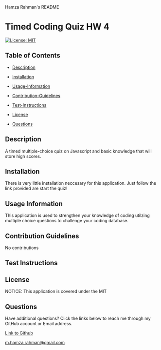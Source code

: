 Hamza Rahman's README

 # Timed Coding Quiz HW 4

[![License: MIT](https://img.shields.io/badge/License-MIT-yellow.svg)](https://opensource.org/licenses/MIT)

## Table of Contents

 * [Description](#description)

 * [Installation](#installation)

 * [Usage-Information](#usage-information)

 * [Contribution-Guidelines](#contribution-guidelines)

 * [Test-Instructions](#test-instructions)

 * [License](#license)

 * [Questions](#questions)

## Description

A timed multiple-choice quiz on Javascript and basic knowledge that will store high scores.

## Installation

There is very little installation neccesary for this application. Just follow the link provided are start the quiz!

## Usage Information

This application is used to strengthen your knowledge of coding utilzing multiple choice questions to challenge your coding database.

## Contribution Guidelines

No contributions

## Test Instructions



## License

NOTICE: This application is covered under the MIT

## Questions

Have additional questions? Click the links below to reach me through my GitHub account or Email address.

[Link to Github](https://github.com/Hamzar19)

<a href="mailto:m.hamza.rahman@gmail.com">m.hamza.rahman@gmail.com</a>

